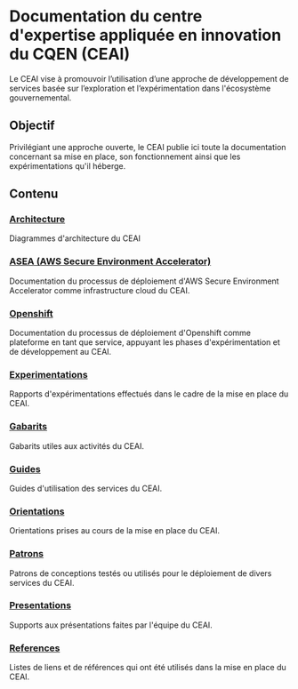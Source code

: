 # Documentation du centre d'expertise appliquée en innovation du CQEN (CEAI)

Le CEAI vise à promouvoir l’utilisation d’une approche de développement de services basée sur l’exploration et l’expérimentation dans l'écosystème gouvernemental.

## Objectif

Privilégiant une approche ouverte, le CEAI publie ici toute la documentation concernant sa mise en place, son fonctionnement ainsi que les expérimentations qu'il héberge.

## Contenu

### [Architecture](./Architecture/README.md)

Diagrammes d'architecture du CEAI

### [ASEA (AWS Secure Environment Accelerator)](./ASEA/README.md)

Documentation du processus de déploiement d'AWS Secure Environment Accelerator comme infrastructure cloud du CEAI.

### [Openshift](./Openshift/README.md)

Documentation du processus de déploiement d'Openshift comme plateforme en tant que service, appuyant les phases d'expérimentation et de développement au CEAI.

### [Experimentations](./Experimentations/README.md)

Rapports d'expérimentations effectués dans le cadre de la mise en place du CEAI.

### [Gabarits](./Gabarits/README.md)

Gabarits utiles aux activités du CEAI.

### [Guides](./Guides/README.md)

Guides d'utilisation des services du CEAI.

### [Orientations](./Orientations/README.md)

Orientations prises au cours de la mise en place du CEAI.

### [Patrons](./Patrons/README.md)

Patrons de conceptions testés ou utilisés pour le déploiement de divers services du CEAI.

### [Presentations](./Presentations/README.md)

Supports aux présentations faites par l'équipe du CEAI.

### [References](./References/README.md)

Listes de liens et de références qui ont été utilisés dans la mise en place du CEAI.
